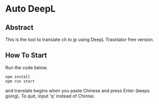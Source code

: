# Auto DeepL

## Abstract
This is the tool to translate ch to jp using DeepL Trasnlator free version.

## How To Start
Run the code below.
```
npm install
npm run start
```
and translate begins when you paste Chinese and press Enter (keeps going).
To quit, input 'q' instead of Chinise.
